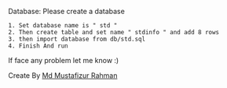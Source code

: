 Database: Please create a database

    1. Set database name is " std "
    2. Then create table and set name " stdinfo " and add 8 rows
    3. then import database from db/std.sql
    4. Finish And run
    
If face any problem let me know :)

Create By [Md Mustafizur Rahman](https://mustafizurr.com)
